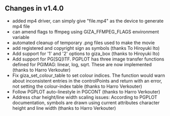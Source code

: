 Changes in v1.4.0
------------------
- added mp4 driver, can simply give "file.mp4" as the device to generate mp4 file
- can amend flags to ffmpeg using GIZA_FFMPEG_FLAGS environment variable
- automated cleanup of temporary .png files used to make the movie
- add registered and copyright sign as symbols (thanks To Hiroyuki Ito)
- Add support for '1' and '2' options to giza_box (thanks to Hiroyuki Ito)
- Add support for PG[SQ]ITF. PGPLOT has three image transfer functions defined for PGIMAG: linear, log, sqrt. These are now implemented (thanks to Harro Verkouter)
- Fix giza_set_colour_table to set colour indices. The function would warn about inconsistent entries in the controlPoints and return with an error, not setting the colour-index table (thanks to Harro Verkouter)
- Follow PGPLOT auto-linestyle in PGCONT (thanks to Harro Verkouter)
- Address char height/line width scaling issues: According to PGPLOT documentation, symbols are drawn using current attributes character height and line width  (thanks to Harro Verkouter)
